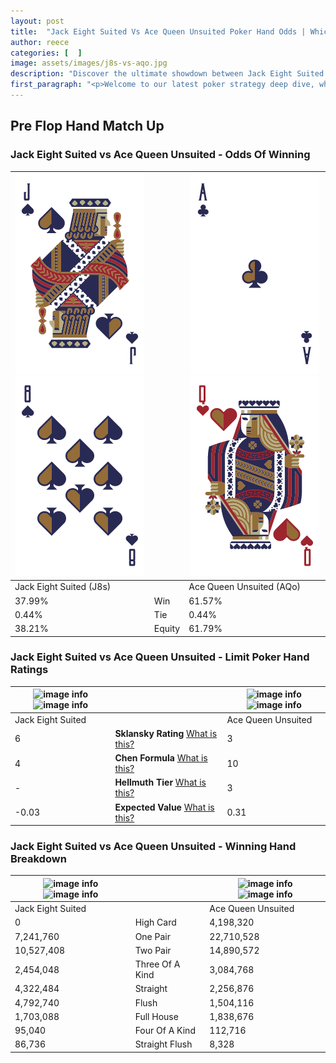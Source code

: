 ```yaml
---
layout: post
title:  "Jack Eight Suited Vs Ace Queen Unsuited Poker Hand Odds | Which Is The Better Hand In Poker? A Complete Guide"
author: reece
categories: [  ]
image: assets/images/j8s-vs-aqo.jpg
description: "Discover the ultimate showdown between Jack Eight Suited and Ace Queen Unsuited in poker! Uncover the odds, strategies, and scenarios where one hand triumphs over the other. Get ready to up your poker game with this thrilling analysis."
first_paragraph: "<p>Welcome to our latest poker strategy deep dive, where we're pitting two distinct hands against each other in a high-stakes showdown: Jack Eight Suited vs Ace Queen Unsuited.</p><p>In the dynamic world of poker, every decision counts, and knowing which hand holds the upper hand is key to your success at the table.</p><p>In this article, we'll dissect these two hands, explore the scenarios where one dominates the other, and equip you with the knowledge to make strategic choices that can tip the odds in your favor.</p><p>Get ready to unravel the intriguing dynamics of these poker hands and elevate your game to new heights.</p>"
---
```




[comment]: # (sp0)

## Pre Flop Hand Match Up

<div class="table hand-ratings" markdown="1"> 



### Jack Eight Suited vs Ace Queen Unsuited - Odds Of Winning


    
| ![image info](assets/images/hand1/j.png) ![image info](assets/images/hand1/8.png) |  | ![image info](assets/images/hand2/a.png) ![image info](assets/images/hand2/qo.png) |
| -------- | -------- | -------- |
| Jack Eight Suited (J8s) |  | Ace Queen Unsuited (AQo) |
| 37.99% | Win | 61.57% |
| 0.44% | Tie | 0.44% |
| 38.21% | Equity | 61.79% |




[comment]: # (sp1)



### Jack Eight Suited vs Ace Queen Unsuited - Limit Poker Hand Ratings


    
| ![image info](https://www.riverpairs.com/assets/images/hand1/j.png) ![image info](https://www.riverpairs.com/assets/images/hand1/8.png) |  | ![image info](https://www.riverpairs.com/assets/images/hand2/a.png) ![image info](https://www.riverpairs.com/assets/images/hand2/qo.png) |
| -------- | -------- | -------- |
| Jack Eight Suited |  | Ace Queen Unsuited |
| 6 | **Sklansky Rating** [What is this?](/sklansky-rating-explained) | 3 |
| 4 | **Chen Formula** [What is this?](/chen-formula-explained) | 10 |
| - | **Hellmuth Tier** [What is this?](/Hellmuth-tier-explained) | 3 |
| -0.03 | **Expected Value** [What is this?](/expected-value-explained) | 0.31 |




[comment]: # (sp2)



### Jack Eight Suited vs Ace Queen Unsuited - Winning Hand Breakdown


    
| ![image info](https://www.riverpairs.com/assets/images/hand1/j.png) ![image info](https://www.riverpairs.com/assets/images/hand1/8.png) |  | ![image info](https://www.riverpairs.com/assets/images/hand2/a.png) ![image info](https://www.riverpairs.com/assets/images/hand2/qo.png) |
| -------- | -------- | -------- |
| Jack Eight Suited |  | Ace Queen Unsuited |
| 0 | High Card | 4,198,320 |
| 7,241,760 | One Pair | 22,710,528 |
| 10,527,408 | Two Pair | 14,890,572 |
| 2,454,048 | Three Of A Kind | 3,084,768 |
| 4,322,484 | Straight | 2,256,876 |
| 4,792,740 | Flush | 1,504,116 |
| 1,703,088 | Full House | 1,838,676 |
| 95,040 | Four Of A Kind | 112,716 |
| 86,736 | Straight Flush | 8,328 |




[comment]: # (sp3)



</div>

[comment]: # (sp4)



[comment]: # (sp5)

